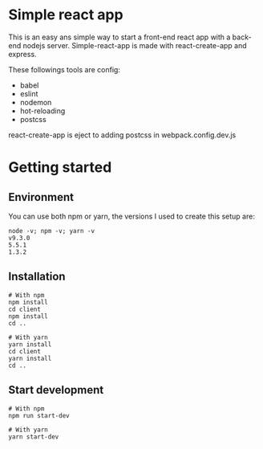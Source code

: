 # Simple react app

This is an easy ans simple way to start a front-end react app with a back-end nodejs server.
Simple-react-app is made with react-create-app and express.

These followings tools are config:
- babel
- eslint
- nodemon
- hot-reloading
- postcss

react-create-app is eject to adding postcss in webpack.config.dev.js

# Getting started

## Environment
You can use both npm or yarn, the versions I used to create this setup are:
```
node -v; npm -v; yarn -v
v9.3.0
5.5.1
1.3.2
```

## Installation

```
# With npm
npm install
cd client
npm install
cd ..

# With yarn
yarn install
cd client
yarn install
cd ..
```

## Start development

```
# With npm
npm run start-dev

# With yarn
yarn start-dev
```
